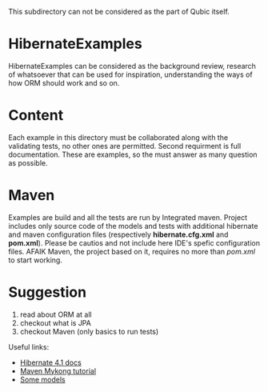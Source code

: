 This subdirectory can not be considered as the part of Qubic itself.

# HibernateExamples

HibernateExamples can be considered as the background review, research
of whatsoever that can be used for inspiration, understanding the
ways of how ORM should work and so on.

# Content

Each example in this directory must be collaborated along with the
validating tests, no other ones are permitted. Second requirment is
full documentation. These are examples, so the must answer as many
question as possible. 

# Maven
Examples are build and all the tests are run by Integrated maven.
Project includes only source code of the models and tests with
additional hibernate and maven configuration files (respectively
**hibernate.cfg.xml** and **pom.xml**). Please be cautios and not
include here IDE's spefic configuration files. AFAIK Maven, the project
based on it, requires no more than *pom.xml* to start working.

# Suggestion
1. read about ORM at all
2. checkout what is JPA
3. checkout Maven (only basics to run tests)

Useful links:
* [Hibernate 4.1 docs](http://docs.jboss.org/hibernate/orm/4.1/quickstart/en-US/html/)
* [Maven Mykong tutorial](http://www.mkyong.com/tutorials/maven-tutorials/)
* [Some models](https://www.dropbox.com/sh/vhshvs2j30xdeh8/z-tI54qOYt)
